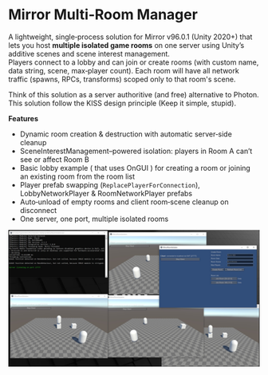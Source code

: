# Mirror Multi‑Room Manager

A lightweight, single‑process solution for Mirror v96.0.1 (Unity 2020+) that lets you host **multiple isolated game rooms** on one server using Unity’s additive scenes and scene interest management.  
Players connect to a lobby and can join or create rooms (with custom name, data string, scene, max‑player count). Each room will have all network traffic (spawns, RPCs, transforms) scoped only to that room's scene.

Think of this solution as a server authoritive (and free) alternative to Photon.
This solution follow the KISS design principle (Keep it simple, stupid).

**Features**  
- Dynamic room creation & destruction with automatic server‑side cleanup  
- SceneInterestManagement–powered isolation: players in Room A can’t see or affect Room B  
- Basic lobby example ( that uses OnGUI ) for creating a room or joining an existing room from the room list  
- Player prefab swapping (`ReplacePlayerForConnection`), LobbyNetworkPlayer & RoomNetworkPlayer prefabs
- Auto‑unload of empty rooms and client room‑scene cleanup on disconnect  
- One server, one port, multiple isolated rooms  

![Example](images/thumbnail.jpg)
